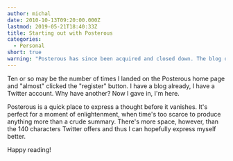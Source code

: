 ```yaml
---
author: michal
date: 2010-10-13T09:20:00.000Z
lastmod: 2019-05-21T18:40:33Z
title: Starting out with Posterous
categories:
  - Personal
short: true
warning: "Posterous has since been acquired and closed down. The blog outlived the platform, but it's hosted elsewhere now."
---
```


Ten or so may be the number of times I landed on the Posterous home page and "almost" clicked the "register" button. I have a blog already, I have a Twitter account. Why have another? Now I gave in, I'm here.

<!--more-->

Posterous is a quick place to express a thought before it vanishes. It's perfect for a moment of enlightenment, when time's too scarce to produce anything more than a crude summary. There's more space, however, than the 140 characters Twitter offers and thus I can hopefully express myself better.

Happy reading!
